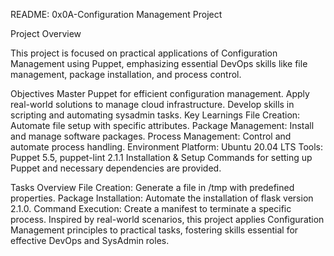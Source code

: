 README: 0x0A-Configuration Management Project

Project Overview

This project is focused on practical applications of Configuration Management using Puppet, emphasizing essential DevOps skills like file management, package installation, and process control.

Objectives
Master Puppet for efficient configuration management.
Apply real-world solutions to manage cloud infrastructure.
Develop skills in scripting and automating sysadmin tasks.
Key Learnings
File Creation: Automate file setup with specific attributes.
Package Management: Install and manage software packages.
Process Management: Control and automate process handling.
Environment
Platform: Ubuntu 20.04 LTS
Tools: Puppet 5.5, puppet-lint 2.1.1
Installation & Setup
Commands for setting up Puppet and necessary dependencies are provided.

Tasks Overview
File Creation: Generate a file in /tmp with predefined properties.
Package Installation: Automate the installation of flask version 2.1.0.
Command Execution: Create a manifest to terminate a specific process.
Inspired by real-world scenarios, this project applies Configuration Management principles to practical tasks, fostering skills essential for effective DevOps and SysAdmin roles.
